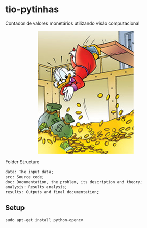 # tio-pytinhas
Contador de valores monetários utilizando visão computacional

<div align="center">
	<img src="https://github.com/lgmoneda/tio-pytinhas/blob/master/img/tio-patinhas.jpg?raw=true"/>
</div>

Folder Structure

    data: The input data;
    src: Source code;
    doc: Documentation, the problem, its description and theory;
    analysis: Results analysis;
    results: Outputs and final documentation;

## Setup

``` 
sudo apt-get install python-opencv

```	